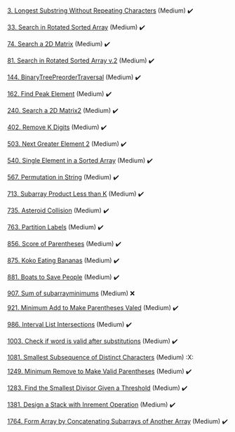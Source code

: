 [3. Longest Substring Without Repeating Characters](LongestSubstringWithoutRepeatingCharacters3) (Medium) :heavy_check_mark:

[33. Search in Rotated Sorted Array](SearchInARotatedSortedArray33) (Medium) :heavy_check_mark:

[74. Search a 2D Matrix](SearchA2DMatrix74) (Medium) :heavy_check_mark:

[81. Search in Rotated Sorted Array v.2](SearchInRotatedSortedArray81) (Medium) :heavy_check_mark:

[144. BinaryTreePreorderTraversal](BinaryTreePreorderTraversal144) (Medium) :heavy_check_mark:

[162. Find Peak Element](FindPeakElement) (Medium) :heavy_check_mark:

[240. Search a 2D Matrix2](SearchA2DMatrix240) (Medium) :heavy_check_mark:

[402. Remove K Digits](RemoveKDigits402) (Medium) :heavy_check_mark:

[503. Next Greater Element 2](NextGreaterElement2_503) (Medium) :heavy_check_mark:

[540. Single Element in a Sorted Array](SingleElementInASortedArray540) (Medium) :heavy_check_mark:

[567. Permutation in String](PermutationInString567) (Medium) :heavy_check_mark:

[713. Subarray Product Less than K](SubarrayProductLessThanK713) (Medium) :heavy_check_mark:

[735. Asteroid Collision](AsteroidCollision735) (Medium) :heavy_check_mark:

[763. Partition Labels](PartitionLabels763) (Medium) :heavy_check_mark:

[856. Score of Parentheses](ScoreOfParentheses856) (Medium) :heavy_check_mark:

[875. Koko Eating Bananas](KokoEatingBananas875) (Medium) :heavy_check_mark:

[881. Boats to Save People](BoatsToSavePeople881) (Medium) :heavy_check_mark:

[907. Sum of subarrayminimums](SumOfSubarrayMinimums907) (Medium) :x:

[921. Minimum Add to Make Parentheses Valed](MinimumAddToMakeParenthesesValid921) (Medium) :heavy_check_mark:

[986. Interval List Intersections](IntervalListIntersections986) (Medium) :heavy_check_mark:

[1003. Check if word is valid after substitutions](CheckIfWordIsValidAfterSubstitutions1003) (Medium) :heavy_check_mark:

[1081. Smallest Subsequence of Distinct Characters](SmallestSubsequenceOfDistinctCharacters1081) (Medium) :X:

[1249. Minimum Remove to Make Valid Parentheses](MinimumRemoveToMakeValidParentheses1249) (Medium) :heavy_check_mark:

[1283. Find the Smallest Divisor Given a Threshold](FindTheSmallestDivisorGivenAAthreshold1283) (Medium) :heavy_check_mark:

[1381. Design a Stack with Inrement Operation](DesignAStackWithIncrementOperation1381) (Medium) :heavy_check_mark:

[1764. Form Array by Concatenating Subarrays of Another Array](FormArrayByConcatenatingSubarraysOfAnotherArray1764) (Medium) :heavy_check_mark:
